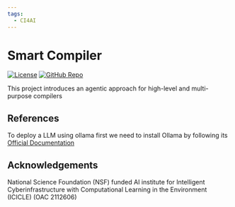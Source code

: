 ```yaml
---
tags:
  - CI4AI
---
```


# Smart Compiler
[![License](https://img.shields.io/badge/License-BSD%203--Clause-blue.svg)](https://opensource.org/licenses/BSD-3-Clause)
[![GitHub Repo](https://img.shields.io/badge/GitHub-Repository-black?logo=github&style=flat-square)](https://github.com/ICICLE-ai/SMART-COMPILER)

This project introduces an agentic approach for high-level and multi-purpose compilers

## References

To deploy a LLM using ollama first we need to install Ollama by following 
its [Official Documentation](https://ollama.com)

## Acknowledgements

National Science Foundation (NSF) funded AI institute for Intelligent Cyberinfrastructure with Computational Learning in the Environment (ICICLE) (OAC 2112606)